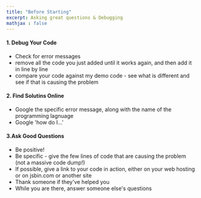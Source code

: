 ```yaml
---
title: "Before Starting" 
excerpt: Asking great questions & Debugging
mathjax : false
---
```


#### 1. Debug Your Code
- Check for error messages
- remove all the code you just added until it works again, and then add it in line by line
- compare your code against my demo code - see what is different and see if that is causing the problem

#### 2. Find Solutins Online
- Google the specific error message, along with the name of the programming lagnuage
- Google 'how do I...'

#### 3.Ask Good Questions
- Be positive!
- Be specific - give the few lines of code that are causing the problem (not a massive code dump!)
- If possible, give a link to your code in action, either on your web hosting or on jsbin.com or another site
- Thank someone if they've helped you
- While you are there, answer someone else's questions
